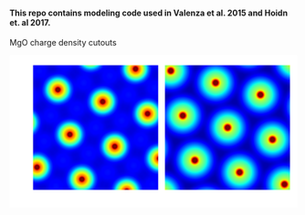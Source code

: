 #### This repo contains modeling code used in Valenza et al. 2015 and Hoidn et. al 2017.

MgO charge density cutouts

![charge density cutouts parallel to the 111 plane of (ambient, ionic) MgO](https://github.com/hoidn/orbitallib/raw/02a332dbc931a83adc9ce3603f5939548f6b8737/form_factors/images/111_no_ionization.png)

